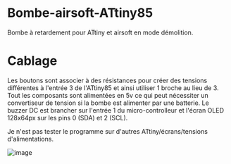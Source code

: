 # Bombe-airsoft-ATtiny85
Bombe à retardement pour ATtiny et airsoft en mode démolition.

# Cablage
Les boutons sont associer à des résistances pour créer des tensions différentes à l'entrée 3 de l'ATtiny85 et ainsi utiliser 1 broche au lieu de 3. Tout les composants sont alimentées en 5v ce qui peut nécessiter un convertiseur de tension si la bombe est alimenter par une batterie. Le buzzer DC est brancher sur l'entrée 1 du micro-controlleur et l'écran OLED 128x64px sur les pins 0 (SDA) et 2 (SCL).

Je n'est pas tester le programme sur d'autres ATtiny/écrans/tensions d'alimentations. 

![image](https://github.com/user-attachments/assets/1ed4017a-311f-4d31-87db-dfe4b25833ff)

